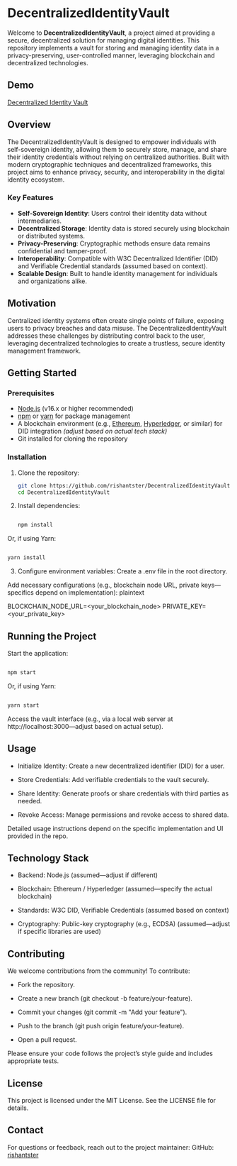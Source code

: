 # DecentralizedIdentityVault

Welcome to **DecentralizedIdentityVault**, a project aimed at providing a secure, decentralized solution for managing digital identities. This repository implements a vault for storing and managing identity data in a privacy-preserving, user-controlled manner, leveraging blockchain and decentralized technologies.

## Demo

[Decentralized Identity Vault](https://sign-seal-chain.replit.app/)

## Overview

The DecentralizedIdentityVault is designed to empower individuals with self-sovereign identity, allowing them to securely store, manage, and share their identity credentials without relying on centralized authorities. Built with modern cryptographic techniques and decentralized frameworks, this project aims to enhance privacy, security, and interoperability in the digital identity ecosystem.

### Key Features
- **Self-Sovereign Identity**: Users control their identity data without intermediaries.
- **Decentralized Storage**: Identity data is stored securely using blockchain or distributed systems.
- **Privacy-Preserving**: Cryptographic methods ensure data remains confidential and tamper-proof.
- **Interoperability**: Compatible with W3C Decentralized Identifier (DID) and Verifiable Credential standards (assumed based on context).
- **Scalable Design**: Built to handle identity management for individuals and organizations alike.

## Motivation

Centralized identity systems often create single points of failure, exposing users to privacy breaches and data misuse. The DecentralizedIdentityVault addresses these challenges by distributing control back to the user, leveraging decentralized technologies to create a trustless, secure identity management framework.

## Getting Started

### Prerequisites
- [Node.js](https://nodejs.org/) (v16.x or higher recommended)
- [npm](https://www.npmjs.com/) or [yarn](https://yarnpkg.com/) for package management
- A blockchain environment (e.g., [Ethereum](https://ethereum.org/), [Hyperledger](https://www.hyperledger.org/), or similar) for DID integration *(adjust based on actual tech stack)*
- Git installed for cloning the repository

### Installation
1. Clone the repository:
   ```bash
   git clone https://github.com/rishantster/DecentralizedIdentityVault.git
   cd DecentralizedIdentityVault
   ```
2. Install dependencies:


   ```bash

   npm install

   ```

Or, if using Yarn:

   ```bash

   yarn install

   ```

3. Configure environment variables:
Create a .env file in the root directory.

Add necessary configurations (e.g., blockchain node URL, private keys—specifics depend on implementation):
plaintext

BLOCKCHAIN_NODE_URL=<your_blockchain_node>
PRIVATE_KEY=<your_private_key>


## Running the Project

Start the application:

```bash

npm start

```

Or, if using Yarn:

```bash

yarn start

```

Access the vault interface (e.g., via a local web server at http://localhost:3000—adjust based on actual setup).

## Usage

- Initialize Identity: Create a new decentralized identifier (DID) for a user.

- Store Credentials: Add verifiable credentials to the vault securely.

- Share Identity: Generate proofs or share credentials with third parties as needed.

- Revoke Access: Manage permissions and revoke access to shared data.

Detailed usage instructions depend on the specific implementation and UI provided in the repo.

## Technology Stack

- Backend: Node.js (assumed—adjust if different)

- Blockchain: Ethereum / Hyperledger (assumed—specify the actual blockchain)

- Standards: W3C DID, Verifiable Credentials (assumed based on context)

- Cryptography: Public-key cryptography (e.g., ECDSA) (assumed—adjust if specific libraries are used)

## Contributing

We welcome contributions from the community! To contribute:

- Fork the repository.

- Create a new branch (git checkout -b feature/your-feature).

- Commit your changes (git commit -m "Add your feature").

- Push to the branch (git push origin feature/your-feature).

- Open a pull request.

Please ensure your code follows the project’s style guide and includes appropriate tests.

##  License

This project is licensed under the MIT License. See the LICENSE file for details.

## Contact

For questions or feedback, reach out to the project maintainer:
GitHub: [rishantster](https://github.com/rishantster)


